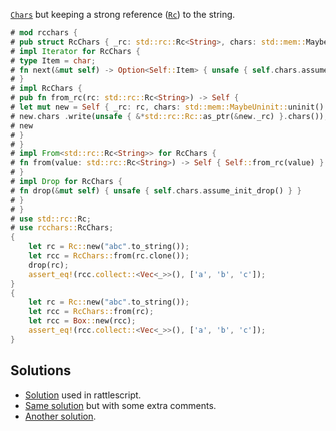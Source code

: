 [`Chars`] but keeping a strong reference ([`Rc`]) to the string.

[`Chars`]: https://doc.rust-lang.org/std/str/struct.Chars.html
[`Rc`]: https://doc.rust-lang.org/std/rc/struct.Rc.html

```rust
# mod rcchars {
# pub struct RcChars { _rc: std::rc::Rc<String>, chars: std::mem::MaybeUninit<std::str::Chars<'static>> }
# impl Iterator for RcChars {
# type Item = char;
# fn next(&mut self) -> Option<Self::Item> { unsafe { self.chars.assume_init_mut() }.next() }
# }
# impl RcChars {
# pub fn from_rc(rc: std::rc::Rc<String>) -> Self {
# let mut new = Self { _rc: rc, chars: std::mem::MaybeUninit::uninit() };
# new.chars .write(unsafe { &*std::rc::Rc::as_ptr(&new._rc) }.chars());
# new
# }
# }
# impl From<std::rc::Rc<String>> for RcChars {
# fn from(value: std::rc::Rc<String>) -> Self { Self::from_rc(value) }
# }
# impl Drop for RcChars {
# fn drop(&mut self) { unsafe { self.chars.assume_init_drop() } }
# }
# }
# use std::rc::Rc;
# use rcchars::RcChars;
{
    let rc = Rc::new("abc".to_string());
    let rcc = RcChars::from(rc.clone());
    drop(rc);
    assert_eq!(rcc.collect::<Vec<_>>(), ['a', 'b', 'c']);
}
{
    let rc = Rc::new("abc".to_string());
    let rcc = RcChars::from(rc);
    let rcc = Box::new(rcc);
    assert_eq!(rcc.collect::<Vec<_>>(), ['a', 'b', 'c']);
}
```

## Solutions
- [Solution] used in rattlescript.
- [Same solution] but with some extra comments.
- [Another solution].

[Solution]: https://github.com/HavenSelph/rattlescript/blob/f8bafb8b063b9bf056efb1ea14188db0624d981c/src/interpreter/value.rs#L21-L50
[Same solution]: https://gist.github.com/timotheyca/7e46c9734653b2fcbe826ea4d13b9aa0
[Another solution]: https://gist.github.com/timotheyca/bc419e0997d6f7ea5722fd2823a78c62
